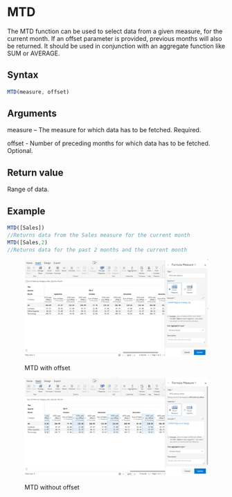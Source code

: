 # MTD

The MTD function can be used to select data from a given measure, for the current month. If an offset parameter is provided, previous months will also be returned. It should be used in conjunction with an aggregate function like SUM or AVERAGE.&#x20;

## Syntax

```javascript
MTD(measure, offset)
```

## Arguments

measure – The measure for which data has to be fetched. Required.

offset -  Number of preceding months for which data has to be fetched. Optional.

## Return value

Range of data.

## Example

```javascript
MTD([Sales])
//Returns data from the Sales measure for the current month
MTD([Sales,2)
//Returns data for the past 2 months and the current month
```

<figure><img src="../../.gitbook/assets/image (10) (1) (1).png" alt=""><figcaption><p>MTD with offset</p></figcaption></figure>

<figure><img src="../../.gitbook/assets/image (11) (1).png" alt=""><figcaption><p>MTD without offset</p></figcaption></figure>

